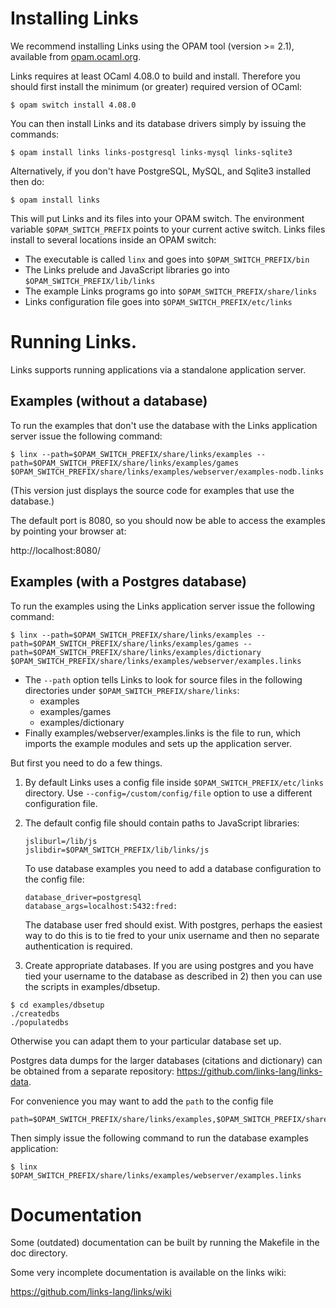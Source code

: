 # Installing Links

We recommend installing Links using the OPAM tool (version >= 2.1), available from [opam.ocaml.org](https://opam.ocaml.org/).

Links requires at least OCaml 4.08.0 to build and install. Therefore
you should first install the minimum (or greater) required version of
OCaml:

```
$ opam switch install 4.08.0
```

You can then install Links and its database drivers simply by issuing the commands:

```
$ opam install links links-postgresql links-mysql links-sqlite3
```

Alternatively, if you don't have PostgreSQL, MySQL, and Sqlite3 installed then do:

```
$ opam install links
```

This will put Links and its files into your OPAM switch. The
environment variable `$OPAM_SWITCH_PREFIX` points to your current
active switch. Links files install to several locations inside an OPAM
switch:

* The executable is called `linx` and goes into `$OPAM_SWITCH_PREFIX/bin`
* The Links prelude and JavaScript libraries go into `$OPAM_SWITCH_PREFIX/lib/links`
* The example Links programs go into `$OPAM_SWITCH_PREFIX/share/links`
* Links configuration file goes into `$OPAM_SWITCH_PREFIX/etc/links`

# Running Links.

Links supports running applications via a standalone application
server.

## Examples (without a database)

To run the examples that don't use the database with the Links
application server issue the following command:
```
$ linx --path=$OPAM_SWITCH_PREFIX/share/links/examples --path=$OPAM_SWITCH_PREFIX/share/links/examples/games $OPAM_SWITCH_PREFIX/share/links/examples/webserver/examples-nodb.links
```
(This version just displays the source code for examples that use the
database.)

The default port is 8080, so you should now be able to access the
examples by pointing your browser at:

  http://localhost:8080/

## Examples (with a Postgres database)

To run the examples using the Links application server issue the
following command:

```
$ linx --path=$OPAM_SWITCH_PREFIX/share/links/examples --path=$OPAM_SWITCH_PREFIX/share/links/examples/games --path=$OPAM_SWITCH_PREFIX/share/links/examples/dictionary $OPAM_SWITCH_PREFIX/share/links/examples/webserver/examples.links
```

* The `--path` option tells Links to look for source files in the following
  directories under `$OPAM_SWITCH_PREFIX/share/links`:
  - examples
  - examples/games
  - examples/dictionary
* Finally examples/webserver/examples.links is the file to run, which imports
  the example modules and sets up the application server.

But first you need to do a few things.

  1) By default Links uses a config file inside `$OPAM_SWITCH_PREFIX/etc/links` directory.  Use
     `--config=/custom/config/file` option to use a different configuration file.

  2) The default config file should contain paths to JavaScript libraries:

         jsliburl=/lib/js
         jslibdir=$OPAM_SWITCH_PREFIX/lib/links/js

     To use database examples you need to add a database configuration
     to the config file:

         database_driver=postgresql
         database_args=localhost:5432:fred:

     The database user fred should exist. With postgres, perhaps the
     easiest way to do this is to tie fred to your unix username and
     then no separate authentication is required.

  3) Create appropriate databases. If you are using postgres and you
  have tied your username to the database as described in 2) then you
  can use the scripts in examples/dbsetup.

    $ cd examples/dbsetup
    ./createdbs
    ./populatedbs

  Otherwise you can adapt them to your particular database set up.

  Postgres data dumps for the larger databases (citations and
  dictionary) can be obtained from a separate repository: https://github.com/links-lang/links-data.

For convenience you may want to add the `path` to the config file

    path=$OPAM_SWITCH_PREFIX/share/links/examples,$OPAM_SWITCH_PREFIX/share/links/examples/games,$OPAM_SWITCH_PREFIX/share/links/examples/dictionary

Then simply issue the following command to run the database examples application:
```
$ linx $OPAM_SWITCH_PREFIX/share/links/examples/webserver/examples.links
```

# Documentation

Some (outdated) documentation can be built by running the Makefile in
the doc directory.

Some very incomplete documentation is available on the links wiki:

  https://github.com/links-lang/links/wiki
